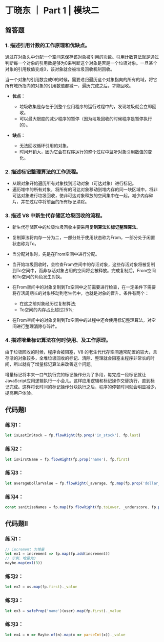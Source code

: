 # 丁晓东 ｜ Part 1 | 模块二

## 简答题

### 1. 描述引用计数的工作原理和优缺点。

通过在对象头中分配一个空间来保存该对象被引用的次数。引用计数算法就是通过判断每一个对象的引用数是够为0来判断这个对象是否是一个垃圾对象。一旦某个对象的引用数值变成0，该对象就会被垃圾回收机制回收。

当一个对象的引用数变成0的时候，需要递归遍历这个对象指向的所有的域，将它所有域所指向的对象的引用数值都减一，遍历完成之后，才能回收。

- **优点：**

    + 垃圾收集是存在于到整个应用程序的运行过程中的，发现垃圾就会立即回收。
    + 可以最大限度的减少程序的暂停（因为垃圾回收的时候程序是暂停执行的）。

- **缺点：**

    + 无法回收循环引用的对象。
    + 时间开销大，因为它会在程序运行的整个过程中监听对象引用数值的变化。

### 2. 描述标记整理算法的工作流程。

- 从跟对象开始遍历所有对象找到活动对象（可达对象）进行标记。
- 遍历堆中的所有对象，将所有的可达对象移动到堆内存的同一块区域中，将非可达对象进行垃圾回收，使非可达对象释放的空间集中在一起，减少内存碎片，并在过程中将前面的所有标记清除。

### 3. 描述 V8 中新生代存储区垃圾回收的流程。

- 新生代存储区中的垃圾垃圾回收主要采用**复制算法**和**标记整理算法**。

- 复制算法将内存一分为二，一部分处于使用状态称为From，一部分处于闲置状态称为To。

- 当分配对象时，先是在From空间中进行分配。

- 当开始垃圾回收时，会检查From空间中的存活对象，这些存活对象将被复制到To空间中，而非存活对象占用的空间将会被释放。完成复制后，From空间和To空间的角色发生对换。

- 在From空间中的对象复制到To空间中之前需要进行检查，在一定条件下需要将存活周期长的对象移动到老生代中，也就是对象的晋升。条件有两个：

    + 在这之前对象经历过复制算法;
    + To空间的内存占比超过25%;

- 在From空间中的对象复制到To空间中的过程中还会使用标记整理算法，对空间进行整理消除存碎片。

### 4. 描述增量标记算法在何时使用、及工作原理。

由于垃圾回收的时候，程序会被阻塞，V8 的老生代代存空间通常配置的较大，且存活的对象较多，全堆垃圾回收的标记、清除、整理就会阻塞主程序非常长的时间，所以就有了增量标记算法来改善这个问题。

增量标记将本来一口气执行完的标记操作分为了多段，每完成一段标记就让JavaScript应用逻辑执行一小会儿。这样应用逻辑和标记操作交替执行，直到标记完成。这样将长时间的标记操作分块执行之后，程序的停顿时间就会明显减少，提高用户体验。

## 代码题Ⅰ

### 练习1：

```js
let isLastInStock = fp.flowRight(fp.prop('in_stock'), fp.last)
```

### 练习2：

```js
let isFirstName = fp.flowRight(fp.prop('name'), fp.first)
```

### 练习3：

```js
let averageDollarValue = fp.flowRight(_average, fp.map(fp.prop('dollar_value')))
```

### 练习4：

```js
const sanitizeNames = fp.map(fp.flowRight(fp.toLower, _underscore, fp.prop('name')))
```

## 代码题Ⅱ

### 练习1：

```js
// increment 为增量
let ex1 = increment => fp.map(fp.add(increment))
// 示例，增量为3
maybe.map(ex1(3))
```

### 练习2：

```js
let ex2 = xs.map(fp.first)._value
```

### 练习3：

```js
let ex3 = safeProp('name')(user).map(fp.first)._value
```

### 练习3：

```js
let ex4 = n => Maybe.of(n).map(x => parseInt(x))._value
```